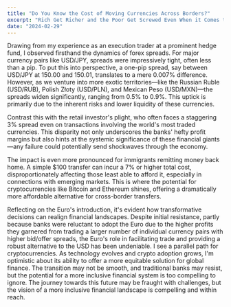 ```yaml
---
title: "Do You Know the Cost of Moving Currencies Across Borders?"
excerpt: "Rich Get Richer and the Poor Get Screwed Even When it Comes to Transferring Money Across Borders"
date: "2024-02-29"
---
```


Drawing from my experience as an execution trader at a prominent hedge fund, I observed firsthand the dynamics of forex spreads. For major currency pairs like USD/JPY, spreads were impressively tight, often less than a pip. To put this into perspective, a one-pip spread, say between USD/JPY at 150.00 and 150.01, translates to a mere 0.007% difference. However, as we venture into more exotic territories—like the Russian Ruble (USD/RUB), Polish Złoty (USD/PLN), and Mexican Peso (USD/MXN)—the spreads widen significantly, ranging from 0.5% to 0.9%. This uptick is primarily due to the inherent risks and lower liquidity of these currencies.

Contrast this with the retail investor's plight, who often faces a staggering 3% spread even on transactions involving the world's most traded currencies. This disparity not only underscores the banks' hefty profit margins but also hints at the systemic significance of these financial giants—any failure could potentially send shockwaves through the economy.

The impact is even more pronounced for immigrants remitting money back home. A simple $100 transfer can incur a 7% or higher total cost, disproportionately affecting those least able to afford it, especially in connections with emerging markets. This is where the potential for cryptocurrencies like Bitcoin and Ethereum shines, offering a dramatically more affordable alternative for cross-border transfers.

Reflecting on the Euro's introduction, it's evident how transformative decisions can realign financial landscapes. Despite initial resistance, partly because banks were reluctant to adopt the Euro due to the higher profits they garnered from trading a larger number of individual currency pairs with higher bid/offer spreads, the Euro's role in facilitating trade and providing a robust alternative to the USD has been undeniable. I see a parallel path for cryptocurrencies. As technology evolves and crypto adoption grows, I'm optimistic about its ability to offer a more equitable solution for global finance. The transition may not be smooth, and traditional banks may resist, but the potential for a more inclusive financial system is too compelling to ignore. The journey towards this future may be fraught with challenges, but the vision of a more inclusive financial landscape is compelling and within reach.